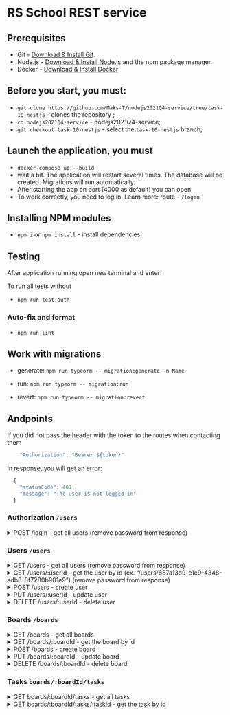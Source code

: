 # RS School REST service

## Prerequisites

- Git - [Download & Install Git](https://git-scm.com/downloads).
- Node.js - [Download & Install Node.js](https://nodejs.org/en/download/) and the npm package manager.
- Docker - [Download & Install Docker](https://docs.docker.com/)

## Before you start, you must:

- `git clone https://github.com/Maks-T/nodejs2021Q4-service/tree/task-10-nestjs` - clones the repository ;
- `cd nodejs2021Q4-service` - nodejs2021Q4-service;
- `git checkout task-10-nestjs` - select the `task-10-nestjs` branch;

## Launch the application, you must

- `docker-compose up --build`
- wait a bit. The application will restart several times. The database will be created. Migrations will run automatically.
- After starting the app on port (4000 as default) you can open
- To work correctly, you need to log in.
  Learn more: route - `/login`

## Installing NPM modules

- `npm i` or `npm install` - install dependencies;

## Testing

After application running open new terminal and enter:

To run all tests without

- `npm run test:auth`

### Auto-fix and format

- `npm run lint`

## Work with migrations

- generate: `npm run typeorm -- migration:generate -n Name`

- run: `npm run typeorm -- migration:run`

- revert: `npm run typeorm -- migration:revert`

## Andpoints

If you did not pass the header with the token to the routes when contacting them

```javascript
    "Authorization": "Bearer ${token}"
```

In response, you will get an error:

```javascript
  {
    "statusCode": 401,
    "message": "The user is not logged in"
  }
```

### Authorization `/users`

  <details>
    <summary>POST /login - get all users (remove password from response)</summary>
  
  `Example request`
  
  ```javascript
  
  {    
    login: 'admin',
    password: 'admin',
  },
  
  ```
  
  `Example response StatusCode == 200`
  
  ```javascript
  {
    token: "eyJhbGciOiJIUzI1NiIsInR5cCI6IkpXVCJ9.eyJ1c2VySWQiOiIxMzQ3Y2Y3ZS0wNGQ4LTRkNmItYjk3OS1lZWVmZjExMGIzZWQiLCJsb2dpbiI6ImFkbWluIiwiaWF0IjoxNjQzOTc0MDc1LCJleHAiOjE2NDQwNjA0NzV9.wKxuVNlqh1_Is8p1gdnLpYRjVqNznoxYSnOl1ukMmCU"
  }
  ```
  
  </details>

### Users `/users`

  <details>
    <summary>GET /users - get all users (remove password from response)</summary>
  
  `Example response StatusCode == 200`
  
  ```javascript
  [
    {
      id: '687a13d9-c1e9-4348-adb8-8f7280b901e9',
      name: 'Maxim',
      login: 'Max-T',
    },
  ];
  ```
  
  </details>
  <details>
    <summary>GET /users/:userId - get the user by id (ex. “/users/687a13d9-c1e9-4348-adb8-8f7280b901e9”) (remove password from response)</summary>   
    
    `Example response StatusCode == 200`

    ```javascript
      {
        id: "687a13d9-c1e9-4348-adb8-8f7280b901e9",
        name: "Maxim",
        login: "Max-T"
      }
    ```

  </details>
  
  <details>
    <summary>POST /users - create user</summary>
  
  `Example request`
  
  ```javascript
  
  {
    name: 'Maxim',
    login: 'Max-T',
    password: 'P123*',
  },
  
  ```
  
  `Example response StatusCode == 201`
  
  ```javascript
  [
    {
      id: '687a13d9-c1e9-4348-adb8-8f7280b901e9',
      name: 'Maxim',
      login: 'Max-T',
    },
  ];
  ```
  
  </details>
  
  <details>
    <summary>PUT /users/:userId - update user</summary>
  
  `Example request`
  
  ```javascript
  [
    {
      name: 'Maximus',
      login: 'Max-T',
      password: 'P33333*',
    },
  ];
  ```
  
  `Example response StatusCode == 200`
  
  ```javascript
  [
    {
      id: '687a13d9-c1e9-4348-adb8-8f7280b901e9',
      name: 'Maximus',
      login: 'Max-T',
    },
  ];
  ```
  
  </details>
  
  <details>
    <summary>DELETE /users/:userId - delete user</summary>
  
  `Example response StatusCode == 204`
  
  </details>
  
### Boards `/boards`
  
  <details>
    <summary>GET /boards - get all boards</summary>
  
  `Example response StatusCode == 200`
  
  ```javascript
  {
    id: "aa25fe8b-f560-479d-ad70-e400cbb82ef6",
    title: "Board Title",
    columns: [
      {
        id: "445e4eb2-8af6-4e74-9d02-c420d29086f4",
        title: "First column",
        order: 1,
        tasks: []
      },
      {
        id: "aa25fe8b-f560-479d-ad70-e400cbb82ef6",
        title: "Second column",
        order: 2,
        tasks: []
      }
    ]
  }
  ```
  
  </details>
  <details>
    <summary>GET /boards/:boardId - get the board by id</summary>   
    
    `Example response StatusCode == 200`
    
    ```javascript    
      {
        id: "aa25fe8b-f560-479d-ad70-e400cbb82ef6",
        title: "Board Title",
        columns: [
          {
            id: "445e4eb2-8af6-4e74-9d02-c420d29086f4",
            title: "First column",
            order: 1,
            tasks: []
          },
          {
            id: "aa25fe8b-f560-479d-ad70-e400cbb82ef6",
            title: "Second column",
            order: 2,
            tasks: []
          }
        ]
      }  
    ```  
  </details>
  
  <details>
    <summary>POST /boards - create board</summary>
  
  `Example request`
  
  ```javascript
  {
    title: "Board Title",
    columns: [
      {
        title: "First column",
        order: 1
      },
      {
        title: "Second column",
        order: 2
      }
    ]
  }
  ```
  
  `Example response StatusCode == 201`
  
  ```javascript
  {
    id: "aa25fe8b-f560-479d-ad70-e400cbb82ef6",
    title: "Board Title",
    columns: [
      {
        id: "445e4eb2-8af6-4e74-9d02-c420d29086f4",
        title: "First column",
        order: 1,
        tasks: []
      },
      {
        id: "aa25fe8b-f560-479d-ad70-e400cbb82ef6",
        title: "Second column",
        order: 2,
        tasks: []
      }
    ]
  }
  ```
  
  </details>
  
  <details>
    <summary>PUT /boards/:boardId - update board</summary>
  
  `Example request`
  
  ```javascript
  {
    title: "Board Title",
    columns: [
      {
        title: "First column new",
        order: 1
      },
      {
        title: "Second column new",
        order: 2
      }
    ]
  }
  ```
  
  `Example response StatusCode == 200`
  
  ```javascript
  {
    id: "aa25fe8b-f560-479d-ad70-e400cbb82ef6",
    title: "Board Title",
    columns: [
      {
        id: "445e4eb2-8af6-4e74-9d02-c420d29086f4",
        title: "First column new",
        order: 1,
        tasks: []
      },
      {
        id: "aa25fe8b-f560-479d-ad70-e400cbb82ef6",
        title: "Second column new",
        order: 2,
        tasks: []
      }
    ]
  }
  ```
  
  </details>
  
  <details>
    <summary>DELETE /boards/:boardId - delete board</summary>
  
  `Example response StatusCode == 204`
  
  </details>
  
### Tasks `boards/:boardId/tasks`
  
  <details>
    <summary>GET boards/:boardId/tasks - get all tasks</summary>
  
  `Example response StatusCode == 200`
  
  ```javascript
  [
    {
      id: 'd1734b2a-c52b-47f5-8c0b-8cbede5f740d',
      title: 'Task Title',
      order: 1,
      description: 'Task Description',
      userId: 'fc570e9c-9392-4c4a-bbf8-4e5c64703bd6',
      columnId: 'bb29cb1d-03fc-449b-a576-a08c07e23159',
      boardId: 'bb29cb1d-03fc-449b-a576-a08c07e23159',
    },
  ];
  ```
  
  </details>
  <details>
    <summary>GET boards/:boardId/tasks/:taskId - get the task by id</summary>   
    
    `Example response StatusCode == 200`

    ```javascript
      {
        id: "d1734b2a-c52b-47f5-8c0b-8cbede5f740d",
        title: "Task Title",
        order: 1,
        description: "Task Description",
        userId: "fc570e9c-9392-4c4a-bbf8-4e5c64703bd6" || null,
        columnId: "bb29cb1d-03fc-449b-a576-a08c07e23159"  || null,
        boardId: "bb29cb1d-03fc-449b-a576-a08c07e23159"

}

````

  </details>

  <details>
    <summary>POST boards/:boardId/tasks - create task</summary>

  `Example request`

  ```javascript
  {
    title: "Task Title",
    order: 1,
    description: "Task Description",
    userId: "fc570e9c-9392-4c4a-bbf8-4e5c64703bd6",
    columnId: "bb29cb1d-03fc-449b-a576-a08c07e23159"
  }

  ```

`Example response StatusCode == 201`

```javascript
{
  id: "d1734b2a-c52b-47f5-8c0b-8cbede5f740d",
  title: "Task Title",
  order: 1,
  description: "Task Description",
  userId: "fc570e9c-9392-4c4a-bbf8-4e5c64703bd6",
  columnId: "bb29cb1d-03fc-449b-a576-a08c07e23159",
  boardId: "bb29cb1d-03fc-449b-a576-a08c07e23159"
}
```

  </details>

  <details>
    <summary>PUT boards/:boardId/tasks/:taskId - update task</summary>

  `Example request`

  ```javascript
  {
    title: "Task Title",
    order: 1,
    description: "Task Description",
    userId: "fc570e9c-9392-4c4a-bbf8-4e5c64703bd6",
    columnId: "bb29cb1d-03fc-449b-a576-a08c07e23159"
  }
  ```

  `Example response StatusCode == 200`

  ```javascript
  {
    id: "d1734b2a-c52b-47f5-8c0b-8cbede5f740d",
    title: "Task Title",
    order: 1,
    description: "Task Description",
    userId: "fc570e9c-9392-4c4a-bbf8-4e5c64703bd6",
    columnId: "bb29cb1d-03fc-449b-a576-a08c07e23159",
    boardId: "bb29cb1d-03fc-449b-a576-a08c07e23159"
  }
  ```

  </details>

  <details>
    <summary>DELETE boards/:boardId/tasks/:taskId - delete task</summary>

  `Example response StatusCode == 204`

  </details>

### File `/file`

  <details>
    <summary>POST file/ - send file</summary>

  `Example response StatusCode == 200`

```javascript

  {
     message: "The 1.PNG was successfully uploaded to the server! To download this file, use the link 'localhost:4000/file/1643970214678.PNG'",
     linkForDownload: "localhost:4000/file/1643970214678.PNG"
  }

```

</details>

  <details>
    <summary>POST file/:filename - get file</summary>

  `Example response StatusCode == 200`

</details>

![File-load-screen](https://user-images.githubusercontent.com/28530542/152523862-7f99c885-3654-45c1-ae5e-bb2de9e64ac8.PNG)

## Loading test

[Grafana k6](https://k6.io/) is used for loading tests. The test script and test reports are in the `/load-testing-K6` folder.

### Fastify test table:

![Fastify-test-table](https://user-images.githubusercontent.com/28530542/152580679-71543ed9-8738-4b0b-a8d4-a217def40d42.PNG)

### Express test table:

![Express-test-table](https://user-images.githubusercontent.com/28530542/152580877-0e3ecd38-c19a-42da-8990-9d1c8d55733a.PNG)
````
